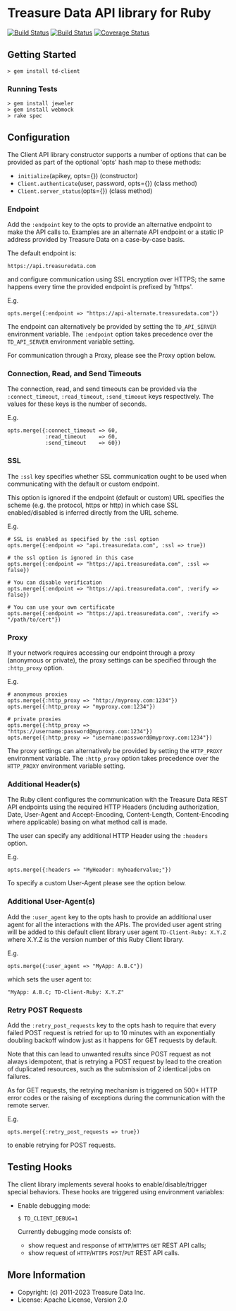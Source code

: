 # Treasure Data API library for Ruby

[<img src="https://travis-ci.org/treasure-data/td-client-ruby.svg?branch=master" alt="Build Status" />](https://travis-ci.org/treasure-data/td-client-ruby)
[<img src="https://ci.appveyor.com/api/projects/status/github/treasure-data/td-client-ruby?branch=master&svg=true" alt="Build Status" />](https://ci.appveyor.com/project/treasure-data/td-client-ruby/branch/master)
[<img src="https://coveralls.io/repos/treasure-data/td-client-ruby/badge.svg?branch=master&service=github" alt="Coverage Status" />](https://coveralls.io/github/treasure-data/td-client-ruby?branch=master)

## Getting Started

    > gem install td-client

### Running Tests

    > gem install jeweler
    > gem install webmock
    > rake spec

## Configuration

The Client API library constructor supports a number of options that can
be provided as part of the optional 'opts' hash map to these methods:

- `initialize`(apikey, opts={}) (constructor)
- `Client.authenticate`(user, password, opts={}) (class method)
- `Client.server_status`(opts={}) (class method)

### Endpoint

Add the `:endpoint` key to the opts to provide an alternative endpoint to make
the API calls to. Examples are an alternate API endpoint or a static IP address
provided by Treasure Data on a case-by-case basis.

The default endpoint is:

    https://api.treasuredata.com

and configure communication using SSL encryption over HTTPS; the same happens
every time the provided endpoint is prefixed by 'https'.

E.g.

    opts.merge({:endpoint => "https://api-alternate.treasuredata.com"})

The endpoint can alternatively be provided by setting the `TD_API_SERVER`
environment variable. The `:endpoint` option takes precedence over the
`TD_API_SERVER` environment variable setting.

For communication through a Proxy, please see the Proxy option below.

### Connection, Read, and Send Timeouts

The connection, read, and send timeouts can be provided via the
`:connect_timeout`, `:read_timeout`, `:send_timeout` keys respectively.
The values for these keys is the number of seconds.

E.g.

    opts.merge({:connect_timeout => 60,
                :read_timeout    => 60,
                :send_timeout    => 60})

### SSL

The `:ssl` key specifies whether SSL communication ought to be used when
communicating with the default or custom endpoint.

This option is ignored if the endpoint (default or custom) URL specifies the
scheme (e.g. the protocol, https or http) in which case SSL enabled/disabled is
inferred directly from the URL scheme.

E.g.

    # SSL is enabled as specified by the :ssl option
    opts.merge({:endpoint => "api.treasuredata.com", :ssl => true})

    # the ssl option is ignored in this case
    opts.merge({:endpoint => "https://api.treasuredata.com", :ssl => false})

    # You can disable verification
    opts.merge({:endpoint => "https://api.treasuredata.com", :verify => false})

    # You can use your own certificate
    opts.merge({:endpoint => "https://api.treasuredata.com", :verify => "/path/to/cert"})

### Proxy

If your network requires accessing our endpoint through a proxy (anonymous or
private), the proxy settings can be specified through the `:http_proxy` option.

E.g.

    # anonymous proxies
    opts.merge({:http_proxy => "http://myproxy.com:1234"})
    opts.merge({:http_proxy => "myproxy.com:1234"})

    # private proxies
    opts.merge({:http_proxy => "https://username:password@myproxy.com:1234"})
    opts.merge({:http_proxy => "username:password@myproxy.com:1234"})

The proxy settings can alternatively be provided by setting the `HTTP_PROXY`
environment variable. The `:http_proxy` option takes precedence over the
`HTTP_PROXY` environment variable setting.

### Additional Header(s)

The Ruby client configures the communication with the Treasure Data REST API
endpoints using the required HTTP Headers (including authorization, Date,
User-Agent and Accept-Encoding, Content-Length, Content-Encoding where
applicable) basing on what method call is made.

The user can specify any additional HTTP Header using the `:headers` option.

E.g.

    opts.merge({:headers => "MyHeader: myheadervalue;"})

To specify a custom User-Agent please see the option below.

### Additional User-Agent(s)

Add the `:user_agent` key to the opts hash to provide an additional user agent
for all the interactions with the APIs.
The provided user agent string will be added to this default client library user
agent `TD-Client-Ruby: X.Y.Z` where X.Y.Z is the version number of this Ruby
Client library.

E.g.

    opts.merge({:user_agent => "MyApp: A.B.C"})

which sets the user agent to:

    "MyApp: A.B.C; TD-Client-Ruby: X.Y.Z"

### Retry POST Requests

Add the `:retry_post_requests` key to the opts hash to require that every
failed POST request is retried for up to 10 minutes with an exponentially
doubling backoff window just as it happens for GET requests by default.

Note that this can lead to unwanted results since POST request as not always
idempotent, that is retrying a POST request by lead to the creation of
duplicated resources, such as the submission of 2 identical jobs on failures.

As for GET requests, the retrying mechanism is triggered on 500+ HTTP error
codes or the raising of exceptions during the communication with the remote
server.

E.g.

    opts.merge({:retry_post_requests => true})

to enable retrying for POST requests.

## Testing Hooks

The client library implements several hooks to enable/disable/trigger special
behaviors. These hooks are triggered using environment variables:

- Enable debugging mode:

  `$ TD_CLIENT_DEBUG=1`

  Currently debugging mode consists of:

  - show request and response of `HTTP`/`HTTPS` `GET` REST API calls;
  - show request of `HTTP`/`HTTPS` `POST`/`PUT` REST API calls.

## More Information

- Copyright: (c) 2011-2023 Treasure Data Inc.
- License: Apache License, Version 2.0
